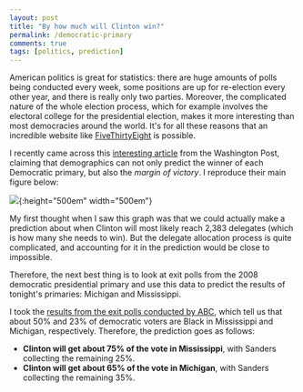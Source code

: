 ```yaml
---
layout: post
title: "By how much will Clinton win?"
permalink: /democratic-primary
comments: true
tags: [politics, prediction]
---
```


American politics is great for statistics: there are huge amounts of polls being conducted every week, some positions are up for re-election every other year, and there is really only two parties. Moreover, the complicated nature of the whole election process, which for example involves the electoral college for the presidential election, makes it more interesting than most democracies around the world. It's for all these reasons that an incredible website like [FiveThirtyEight](http://fivethirtyeight.com/) is possible.

<!--more-->

I recently came across this [interesting article](https://www.washingtonpost.com/news/the-fix/wp/2016/03/05/the-hillary-clinton-bernie-sanders-race-is-becoming-very-predictable/) from the Washington Post, claiming that demographics can not only predict the winner of each Democratic primary, but also the *margin of victory*. I reproduce their main figure below:

![](https://img.washingtonpost.com/blogs/the-fix/files/2016/03/Sctarrer.jpg){:height="500em" width="500em"}
<!--<img src="https://img.washingtonpost.com/blogs/the-fix/files/2016/03/Sctarrer.jpg" width=500em height=500em align=middle />-->

My first thought when I saw this graph was that we could actually make a prediction about when Clinton will most likely reach 2,383 delegates (which is how many she needs to win). But the delegate allocation process is quite complicated, and accounting for it in the prediction would be close to impossible.

Therefore, the next best thing is to look at exit polls from the 2008 democratic presidential primary and use this data to predict the results of tonight's primaries: Michigan and Mississippi.

I took the [results from the exit polls conducted by ABC](http://abcnews.go.com/images/PollingUnit/08DemPrimaryKeyGroups.pdf), which tell us that about 50% and 23% of democratic voters are Black in Mississippi and Michigan, respectively. Therefore, the prediction goes as follows:

 - **Clinton will get about 75% of the vote in Mississippi**, with Sanders collecting the remaining 25%.
 - **Clinton will get about 65% of the vote in Michigan**, with Sanders collecting the remaining 35%.
